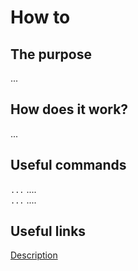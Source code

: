 # How to <SOMETHING>

## The purpose
...

## How does it work?
...

## Useful commands
`...`  .... <br />
`...`  .... <br />

## Useful links
[Description](https://www.cisco.com)<br />
